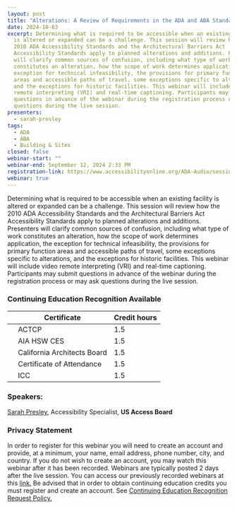 ```yaml
---
layout: post
title: "Alterations: A Review of Requirements in the ADA and ABA Standards"
date: 2024-10-03
excerpt: Determining what is required to be accessible when an existing facility
  is altered or expanded can be a challenge. This session will review how the
  2010 ADA Accessibility Standards and the Architectural Barriers Act
  Accessibility Standards apply to planned alterations and additions. Presenters
  will clarify common sources of confusion, including what type of work
  constitutes an alteration, how the scope of work determines application, the
  exception for technical infeasibility, the provisions for primary function
  areas and accessible paths of travel, some exceptions specific to alterations,
  and the exceptions for historic facilities. This webinar will include video
  remote interpreting (VRI) and real-time captioning. Participants may submit
  questions in advance of the webinar during the registration process or may ask
  questions during the live session.
presenters:
  - sarah-presley
tags:
  - ADA
  - ABA
  - Building & Sites
closed: false
webinar-start: ""
webinar-end: September 12, 2024 2:33 PM
registration-link: https://www.accessibilityonline.org/ADA-Audio/session?id=111137
webinar: true
---
```

Determining what is required to be accessible when an existing facility is altered or expanded can be a challenge. This session will review how the 2010 ADA Accessibility Standards and the Architectural Barriers Act Accessibility Standards apply to planned alterations and additions. Presenters will clarify common sources of confusion, including what type of work constitutes an alteration, how the scope of work determines application, the exception for technical infeasibility, the provisions for primary function areas and accessible paths of travel, some exceptions specific to alterations, and the exceptions for historic facilities. This webinar will include video remote interpreting (VRI) and real-time captioning. Participants may submit questions in advance of the webinar during the registration process or may ask questions during the live session.

### Continuing Education Recognition Available

|     | **Certificate**             | **Credit hours** |
| --- | --------------------------- | ---------------- |
|     | ACTCP                       | 1.5              |
|     | AIA HSW CES                 | 1.5              |
|     | California Architects Board | 1.5              |
|     | Certificate of Attendance   | 1.5              |
|     | ICC                         | 1.5              |

### Speakers:

[Sarah Presley](https://www.accessibilityonline.org/speakers/speaker.aspx?id=10778&ret=Alterations:%20A%20Review%20of%20Requirements%20in%20the%20ADA%20and%20ABA%20Standards), Accessibility Specialist, **US Access Board**

### Privacy Statement

In order to register for this webinar you will need to create an account and provide, at a minimum, your name, email address, phone number, city, and country. If you do not wish to create an account, you may watch this webinar after it has been recorded. Webinars are typically posted 2 days after the live session. You can access our previously recorded webinars at this [link.](https://www.accessibilityonline.org/archives/) Be advised that in order to obtain continuing education credits you must register and create an account. See [Continuing Education Recognition Request Policy.](https://www.accessibilityonline.org/continuing-education/CEUDetails.aspx)
